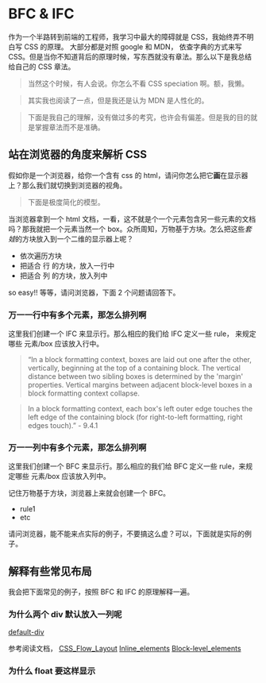 # BFC & IFC

作为一个半路转到前端的工程师，我学习中最大的障碍就是 CSS，我始终弄不明白写 CSS 的原理。 大部分都是对照 google 和 MDN， 依查字典的方式来写 CSS。但是当你不知道背后的原理时候，写东西就没有章法。那么以下是我总结给自己的 CSS 章法。

> 当然这个时候，有人会说。你怎么不看 CSS speciation 啊。额，我懒。

> 其实我也阅读了一点，但是我还是认为 MDN 是人性化的。

> 下面是我自己的理解，没有做过多的考究，也许会有偏差。但是我的目的就是掌握章法而不是准确。

## 站在浏览器的角度来解析 CSS

假如你是一个浏览器，给你一个含有 css 的 html，请问你怎么把它**画**在显示器上？那么我们就切换到浏览器的视角。

> 下面是极度简化的模型。

当浏览器拿到一个 html 文档，一看，这不就是个一个元素包含另一些元素的文档吗？那我就把一个元素当然一个 box。众所周知，万物基于方块。怎么把这些*套娃*的方块放入到一个二维的显示器上呢？

- 依次遍历方块
- 把适合 行 的方块，放入一行中
- 把适合 列 的方块，放入列中

so easy!! 等等，请问浏览器，下面 2 个问题请回答下。

### 万一一行中有多个元素，那怎么排列啊

这里我们创建一个 IFC 来显示行。那么相应的我们给 IFC 定义一些 rule， 来规定哪些 元素/box 应该放入行中。

> “In a block formatting context, boxes are laid out one after the other, vertically, beginning at the top of a containing block. The vertical distance between two sibling boxes is determined by the 'margin' properties. Vertical margins between adjacent block-level boxes in a block formatting context collapse.

> In a block formatting context, each box's left outer edge touches the left edge of the containing block (for right-to-left formatting, right edges touch).” - 9.4.1

### 万一一列中有多个元素，那怎么排列啊

这里我们创建一个 BFC 来显示行。那么相应的我们给 BFC 定义一些 rule，来规定哪些 元素/box 应该放入列中。

记住万物基于方块，浏览器上来就会创建一个 BFC。

- rule1
- etc

请问浏览器，能不能来点实际的例子，不要搞这么虚？可以，下面就是实际的例子。

## 解释有些常见布局

我会把下面常见的例子，按照 BFC 和 IFC 的原理解释一遍。

### 为什么两个 div 默认放入一列呢

[default-div](./BFC-IFC/default-div.html)

参考阅读文档，
[CSS_Flow_Layout](./https://developer.mozilla.org/en-US/docs/Web/CSS/CSS_Flow_Layout)
[Inline_elements](./https://developer.mozilla.org/en-US/docs/Web/HTML/Inline_elements)
[Block-level_elements](./https://developer.mozilla.org/en-US/docs/Web/HTML/Block-level_elements)

### 为什么 float 要这样显示
